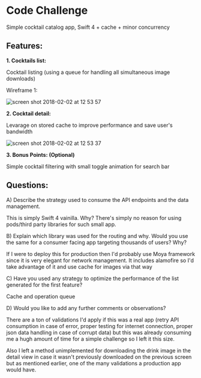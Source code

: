 # Code Challenge

Simple cocktail catalog app, Swift 4 + cache + minor concurrency

## Features:

**1. Cocktails list:**

Cocktail listing (using a queue for handling all simultaneous image downloads)

Wireframe 1:

![screen shot 2018-02-02 at 12 53 57](https://user-images.githubusercontent.com/263229/35742087-40b1ce26-0818-11e8-91d7-5c2ea0d4a6aa.png)

**2. Cocktail detail:**

Levarage on stored cache to improve performance and save user's bandwidth

![screen shot 2018-02-02 at 12 53 37](https://user-images.githubusercontent.com/263229/35742155-63205b1c-0818-11e8-8b4b-608a46eaa718.png)
	
  
**3. Bonus Points: (Optional)**

Simple cocktail filtering with small toggle animation for search bar

## Questions:

A) Describe the strategy used to consume the API endpoints and the data management.

This is simply Swift 4 vainilla. Why? There's simply no reason for using pods/third party libraries for such small app.

B) Explain which library was used for the routing and why. Would you use the same for a consumer facing app targeting thousands of users? Why?

If I were to deploy this for production then I'd probably use Moya framework since it is very elegant for network management. It includes alamofire so I'd take advantage of it and use cache for images via that way

C) Have you used any strategy to optimize the performance of the list generated for the first feature?

Cache and operation queue

D) Would you like to add any further comments or observations?

There are a ton of validations I'd apply if this was a real app (retry API consumption in case of error, proper testing for internet connection, proper json data handling in case of corrupt data) but this was already consuming me a hugh amount of time for a simple challenge so I left it this size.

Also I left a method unimplemented for downloading the drink image in the detail view in case it wasn't previously downloaded on the previous screen but as mentioned earlier, one of the many validations a production app would have.